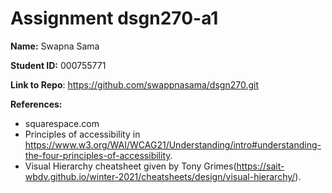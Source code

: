 # Assignment dsgn270-a1

**Name:** Swapna Sama

**Student ID:** 000755771

**Link to Repo**: https://github.com/swappnasama/dsgn270.git

**References:** 
  - squarespace.com
  - Principles of accessibility in https://www.w3.org/WAI/WCAG21/Understanding/intro#understanding-the-four-principles-of-accessibility.
  - Visual Hierarchy cheatsheet given by Tony Grimes(https://sait-wbdv.github.io/winter-2021/cheatsheets/design/visual-hierarchy/).
